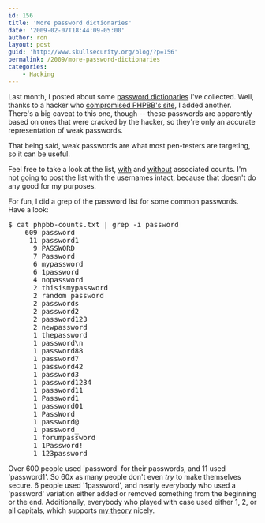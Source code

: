 ```yaml
---
id: 156
title: 'More password dictionaries'
date: '2009-02-07T18:44:09-05:00'
author: ron
layout: post
guid: 'http://www.skullsecurity.org/blog/?p=156'
permalink: /2009/more-password-dictionaries
categories:
    - Hacking
---
```


Last month, I posted about some <a href='http://www.skullsecurity.org/blog/?p=151'>password dictionaries</a> I've collected. Well, thanks to a hacker who <a href='http://hackedphpbb.blogspot.com/2009/01/place-holder.html'>compromised PHPBB's site</a>, I added another. There's a big caveat to this one, though -- these passwords are apparently based on ones that were cracked by the hacker, so they're only an accurate representation of weak passwords. 
<!--more-->
That being said, weak passwords are what most pen-testers are targeting, so it can be useful. 

Feel free to take a look at the list, <a href='http://www.skullsecurity.org/wiki/images/0/02/Phpbb-counts.txt'>with</a> and <a href='http://www.skullsecurity.org/wiki/images/e/e4/List-phpbb.txt'>without</a> associated counts. I'm not going to post the list with the usernames intact, because that doesn't do any good for my purposes. 

For fun, I did a grep of the password list for some common passwords. Have a look:
<pre>$ cat phpbb-counts.txt | grep -i password
    609 password
     11 password1
      9 PASSWORD
      7 Password
      6 mypassword
      6 1password
      4 nopassword
      2 thisismypassword
      2 random password
      2 passwords
      2 password2
      2 password123
      2 newpassword
      1 thepassword
      1 password\n
      1 password88
      1 password7
      1 password42
      1 password3
      1 password1234
      1 password11
      1 Password1
      1 password01
      1 PassWord
      1 password@
      1 password_
      1 forumpassword
      1 1Password!
      1 123password
</pre>
Over 600 people used 'password' for their passwords, and 11 used 'password1'. So 60x as many people don't even *try* to make themselves secure. 6 people used '1password', and nearly everybody who used a 'password' variation either added or removed something from the beginning or the end. Additionally, everybody who played with case used either 1, 2, or all capitals, which supports <a href='http://seclists.org/nmap-dev/2009/q1/0320.html'>my theory</a> nicely. 
